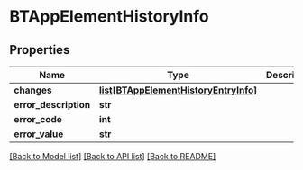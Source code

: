 # BTAppElementHistoryInfo

## Properties
Name | Type | Description | Notes
------------ | ------------- | ------------- | -------------
**changes** | [**list[BTAppElementHistoryEntryInfo]**](BTAppElementHistoryEntryInfo.md) |  | [optional] 
**error_description** | **str** |  | [optional] 
**error_code** | **int** |  | [optional] 
**error_value** | **str** |  | [optional] 

[[Back to Model list]](../README.md#documentation-for-models) [[Back to API list]](../README.md#documentation-for-api-endpoints) [[Back to README]](../README.md)


